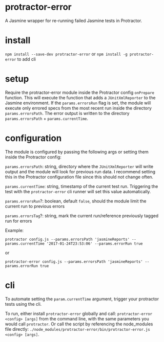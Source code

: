 # protractor-error

A Jasmine wrapper for re-running failed Jasmine tests in Protractor.

# install

`npm install --save-dev protractor-error` or `npm install -g protractor-error` to add cli

# setup

Require the protractor-error module inside the Protractor config `onPrepare` function. This will execute the function
that adds a `JUnitXmlReporter` to the Jasmine environment. If the `params.errorsRun` flag is set, the module will execute only errored specs 
from the most recent run inside the directory `params.errorsPath`. The error output is written to the directory 
`params.errorsPath` + `params.currentTime`.


# configuration

The module is configured by passing the following args or setting them inside the Protractor config:

`params.errorsPath`: string, directory where the `JUnitXmlReporter` will write output and the module will look for previous run data. I 
recommend setting this in the Protractor configuration file since this should not change often.

`params.currentTime`: string, timestamp of the current test run. Triggering the test with the `protractor-error` cli runner will
set this value automatically.

`params.errorsRun`?: boolean, default `false`, should the module limit the current run to previous errors

`params.errorsTag`?: string, mark the current run/reference previously tagged run for errors


Example:

`protractor config.js --params.errorsPath 'jasmineReports' --params.currentTime '2017-01-24T23:53:06' --params.errorRun true`

or 

`protractor-error config.js --params.errorsPath 'jasmineReports' --params.errorRun true`

# cli

To automate setting the `param.currentTime` argument, trigger your protractor tests using the cli.

To run, either install `protractor-error` globally and call: `protractor-error <config> [args]` from the command line, with
the same parameters you would call `protractor`. Or call the script by referencing the node_modules file directly: 
`./node_modules/protractor-error/bin/protractor-error.js <config> [args]`. 